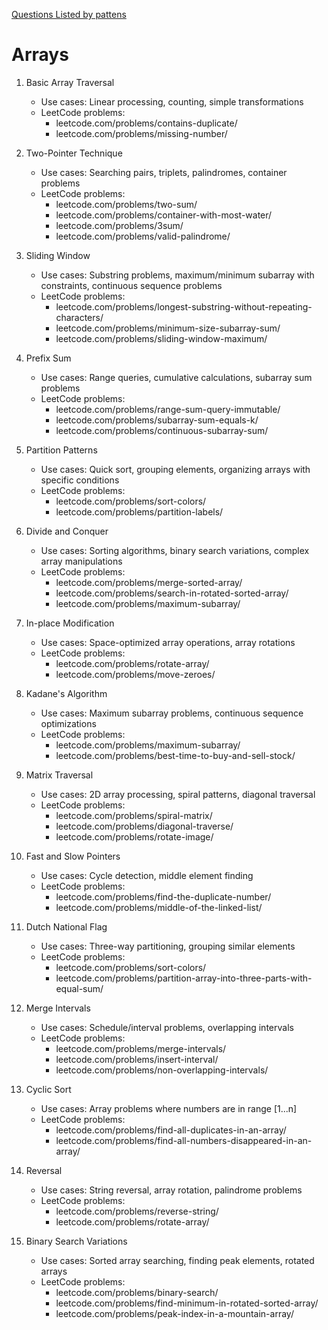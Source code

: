 [Questions Listed by pattens](https://leetcode.com/discuss/career/448285/List-of-questions-sorted-by-common-patterns)

# Arrays

1. Basic Array Traversal
	- Use cases: Linear processing, counting, simple transformations
	- LeetCode problems:
	  - leetcode.com/problems/contains-duplicate/
	  - leetcode.com/problems/missing-number/

2. Two-Pointer Technique
	- Use cases: Searching pairs, triplets, palindromes, container problems
	- LeetCode problems:
	  - leetcode.com/problems/two-sum/
	  - leetcode.com/problems/container-with-most-water/
	  - leetcode.com/problems/3sum/
	  - leetcode.com/problems/valid-palindrome/

3. Sliding Window
	- Use cases: Substring problems, maximum/minimum subarray with constraints, continuous sequence problems
	- LeetCode problems:
	  - leetcode.com/problems/longest-substring-without-repeating-characters/
	  - leetcode.com/problems/minimum-size-subarray-sum/
	  - leetcode.com/problems/sliding-window-maximum/

4. Prefix Sum
	- Use cases: Range queries, cumulative calculations, subarray sum problems
	- LeetCode problems:
	  - leetcode.com/problems/range-sum-query-immutable/
	  - leetcode.com/problems/subarray-sum-equals-k/
	  - leetcode.com/problems/continuous-subarray-sum/

5. Partition Patterns
	- Use cases: Quick sort, grouping elements, organizing arrays with specific conditions
	- LeetCode problems:
	  - leetcode.com/problems/sort-colors/
	  - leetcode.com/problems/partition-labels/

6. Divide and Conquer
	- Use cases: Sorting algorithms, binary search variations, complex array manipulations
	- LeetCode problems:
	  - leetcode.com/problems/merge-sorted-array/
	  - leetcode.com/problems/search-in-rotated-sorted-array/
	  - leetcode.com/problems/maximum-subarray/

7. In-place Modification
	- Use cases: Space-optimized array operations, array rotations
	- LeetCode problems:
	  - leetcode.com/problems/rotate-array/
	  - leetcode.com/problems/move-zeroes/

8. Kadane's Algorithm
	- Use cases: Maximum subarray problems, continuous sequence optimizations
	- LeetCode problems:
	  - leetcode.com/problems/maximum-subarray/
	  - leetcode.com/problems/best-time-to-buy-and-sell-stock/

9. Matrix Traversal
	- Use cases: 2D array processing, spiral patterns, diagonal traversal
	- LeetCode problems:
	  - leetcode.com/problems/spiral-matrix/
	  - leetcode.com/problems/diagonal-traverse/
	  - leetcode.com/problems/rotate-image/

10. Fast and Slow Pointers
	- Use cases: Cycle detection, middle element finding
	- LeetCode problems:
	  - leetcode.com/problems/find-the-duplicate-number/
	  - leetcode.com/problems/middle-of-the-linked-list/

11. Dutch National Flag
	- Use cases: Three-way partitioning, grouping similar elements
	- LeetCode problems:
	  - leetcode.com/problems/sort-colors/
	  - leetcode.com/problems/partition-array-into-three-parts-with-equal-sum/

12. Merge Intervals
	- Use cases: Schedule/interval problems, overlapping intervals
	- LeetCode problems:
	  - leetcode.com/problems/merge-intervals/
	  - leetcode.com/problems/insert-interval/
	  - leetcode.com/problems/non-overlapping-intervals/

13. Cyclic Sort
	- Use cases: Array problems where numbers are in range [1...n]
	- LeetCode problems:
	  - leetcode.com/problems/find-all-duplicates-in-an-array/
	  - leetcode.com/problems/find-all-numbers-disappeared-in-an-array/

14. Reversal
	- Use cases: String reversal, array rotation, palindrome problems
	- LeetCode problems:
	  - leetcode.com/problems/reverse-string/
	  - leetcode.com/problems/rotate-array/

15. Binary Search Variations
	- Use cases: Sorted array searching, finding peak elements, rotated arrays
	- LeetCode problems:
	  - leetcode.com/problems/binary-search/
	  - leetcode.com/problems/find-minimum-in-rotated-sorted-array/
	  - leetcode.com/problems/peak-index-in-a-mountain-array/